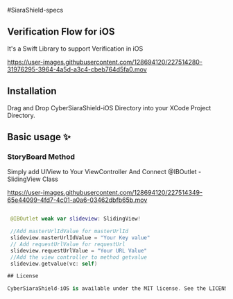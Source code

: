 #SiaraShield-specs

## Verification Flow for iOS
It's a Swift Library to support Verification in iOS

https://user-images.githubusercontent.com/128694120/227514280-31976295-3964-4a5d-a3c4-cbeb764d5fa0.mov


## Installation
Drag and Drop CyberSiaraShield-iOS Directory into your XCode Project Directory.

## Basic usage ✨
### StoryBoard Method
  Simply add UIView to Your ViewController And Connect @IBOutlet - SlidingView Class

https://user-images.githubusercontent.com/128694120/227514349-65e44099-4fd7-4c01-a0a6-03462dbfb65b.mov



```swift

 @IBOutlet weak var slideview: SlidingView!

 //Add masterUrlIdValue for masterUrlId
 slideview.masterUrlIdValue = "Your Key value"
 // Add requestUrlValue for requestUrl
 slideview.requestUrlValue = "Your URL Value"
 //Add the view controller to method getvalue
 slideview.getvalue(vc: self)

## License

CyberSiaraShield-iOS is available under the MIT license. See the LICENSE file for more info.
